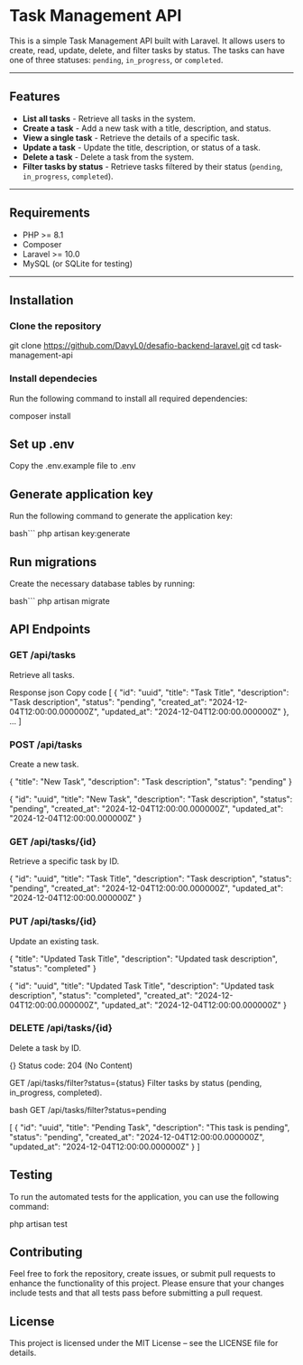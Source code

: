 # Task Management API

This is a simple Task Management API built with Laravel. It allows users to create, read, update, delete, and filter tasks by status. The tasks can have one of three statuses: `pending`, `in_progress`, or `completed`.

---

## Features

- **List all tasks** - Retrieve all tasks in the system.
- **Create a task** - Add a new task with a title, description, and status.
- **View a single task** - Retrieve the details of a specific task.
- **Update a task** - Update the title, description, or status of a task.
- **Delete a task** - Delete a task from the system.
- **Filter tasks by status** - Retrieve tasks filtered by their status (`pending`, `in_progress`, `completed`).

---

## Requirements

- PHP >= 8.1
- Composer
- Laravel >= 10.0
- MySQL (or SQLite for testing)

---

## Installation

### Clone the repository


git clone https://github.com/DavyL0/desafio-backend-laravel.git
cd task-management-api


### Install dependecies

Run the following command to install all required dependencies:

composer install

## Set up .env

Copy the .env.example file to .env

## Generate application key
Run the following command to generate the application key:

bash```
php artisan key:generate

## Run migrations
Create the necessary database tables by running:

bash```
php artisan migrate

## API Endpoints

### GET /api/tasks
Retrieve all tasks.

Response
json
Copy code
[
    {
        "id": "uuid",
        "title": "Task Title",
        "description": "Task description",
        "status": "pending",
        "created_at": "2024-12-04T12:00:00.000000Z",
        "updated_at": "2024-12-04T12:00:00.000000Z"
    },
    ...
]

### POST /api/tasks
Create a new task.


{
    "title": "New Task",
    "description": "Task description",
    "status": "pending"
}


{
    "id": "uuid",
    "title": "New Task",
    "description": "Task description",
    "status": "pending",
    "created_at": "2024-12-04T12:00:00.000000Z",
    "updated_at": "2024-12-04T12:00:00.000000Z"
}

### GET /api/tasks/{id}
Retrieve a specific task by ID.

{
    "id": "uuid",
    "title": "Task Title",
    "description": "Task description",
    "status": "pending",
    "created_at": "2024-12-04T12:00:00.000000Z",
    "updated_at": "2024-12-04T12:00:00.000000Z"
}

### PUT /api/tasks/{id}
Update an existing task.

{
    "title": "Updated Task Title",
    "description": "Updated task description",
    "status": "completed"
}

{
    "id": "uuid",
    "title": "Updated Task Title",
    "description": "Updated task description",
    "status": "completed",
    "created_at": "2024-12-04T12:00:00.000000Z",
    "updated_at": "2024-12-04T12:00:00.000000Z"
}

### DELETE /api/tasks/{id}
Delete a task by ID.

{}
Status code: 204 (No Content)

GET /api/tasks/filter?status={status}
Filter tasks by status (pending, in_progress, completed).

bash
GET /api/tasks/filter?status=pending

[
    {
        "id": "uuid",
        "title": "Pending Task",
        "description": "This task is pending",
        "status": "pending",
        "created_at": "2024-12-04T12:00:00.000000Z",
        "updated_at": "2024-12-04T12:00:00.000000Z"
    }
]

## Testing
To run the automated tests for the application, you can use the following command:

php artisan test


## Contributing
Feel free to fork the repository, create issues, or submit pull requests to enhance the functionality of this project. Please ensure that your changes include tests and that all tests pass before submitting a pull request.

## License
This project is licensed under the MIT License – see the LICENSE file for details.